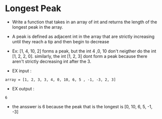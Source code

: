 # Longest Peak

- Write a function that takes in an array of int and returns the length of the longest peak in the array.

- A peak is defined as adjacent int in the array that are strictly increasing until they reach a tip and then begin to decrease

- Ex: [1, 4, 10, 2] forms a peak, but the int 4 ,0, 10 don't neigther do the int [1, 2, 2, 0]. similarly, the int [1, 2, 3] dont form a peak because there aren't strictly decreasing int after the 3.

- EX input :
```
array = [1, 2, 3, 3, 4, 0, 10, 6, 5 , -1, -3, 2, 3]
```

- EX output :
```
6 
```
- the ansswer is 6 because the peak that is the longest is [0, 10, 6, 5, -1, -3]